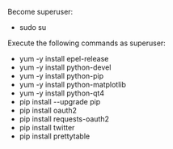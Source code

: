 Become superuser:

- sudo su  

Execute the following commands as superuser:  

- yum -y install epel-release
- yum -y install python-devel
- yum -y install python-pip
- yum -y install python-matplotlib
- yum -y install python-qt4
- pip install --upgrade pip
- pip install oauth2
- pip install requests-oauth2
- pip install twitter
- pip install prettytable
